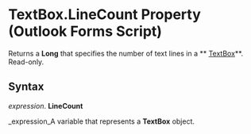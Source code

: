 
# TextBox.LineCount Property (Outlook Forms Script)

Returns a  **Long** that specifies the number of text lines in a ** [TextBox](4a0e4a3d-beca-9f94-7e27-469c4bafe250.md)**. Read-only.


## Syntax

 _expression_. **LineCount**

 _expression_A variable that represents a  **TextBox** object.

